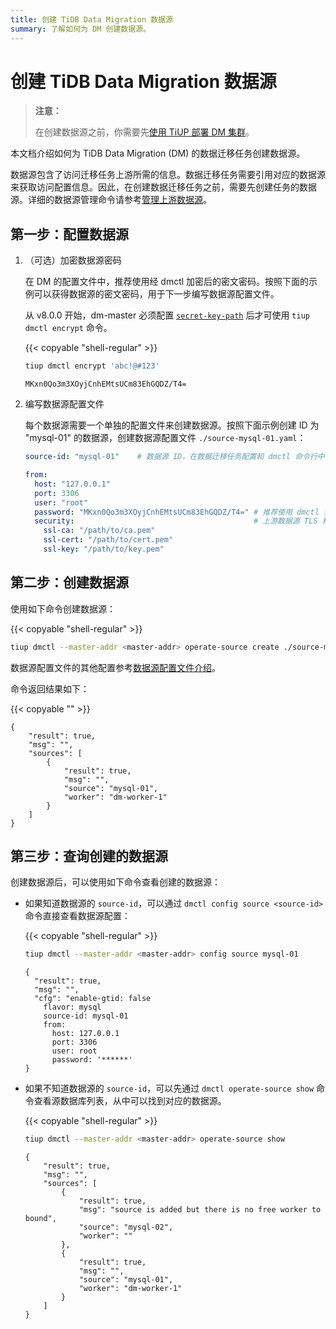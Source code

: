 ```yaml
---
title: 创建 TiDB Data Migration 数据源
summary: 了解如何为 DM 创建数据源。
---
```


# 创建 TiDB Data Migration 数据源

> **注意：**
>
> 在创建数据源之前，你需要先[使用 TiUP 部署 DM 集群](/dm/deploy-a-dm-cluster-using-tiup.md)。

本文档介绍如何为 TiDB Data Migration (DM) 的数据迁移任务创建数据源。

数据源包含了访问迁移任务上游所需的信息。数据迁移任务需要引用对应的数据源来获取访问配置信息。因此，在创建数据迁移任务之前，需要先创建任务的数据源。详细的数据源管理命令请参考[管理上游数据源](/dm/dm-manage-source.md)。

## 第一步：配置数据源

1. （可选）加密数据源密码

    在 DM 的配置文件中，推荐使用经 dmctl 加密后的密文密码。按照下面的示例可以获得数据源的密文密码，用于下一步编写数据源配置文件。

    从 v8.0.0 开始，dm-master 必须配置 [`secret-key-path`](dm/dm-master-configuration-file.md) 后才可使用 `tiup dmctl encrypt` 命令。

    {{< copyable "shell-regular" >}}

    ```bash
    tiup dmctl encrypt 'abc!@#123'
    ```

    ```
    MKxn0Qo3m3XOyjCnhEMtsUCm83EhGQDZ/T4=
    ```

2. 编写数据源配置文件

    每个数据源需要一个单独的配置文件来创建数据源。按照下面示例创建 ID 为 "mysql-01" 的数据源，创建数据源配置文件 `./source-mysql-01.yaml`：

    ```yaml
    source-id: "mysql-01"    # 数据源 ID，在数据迁移任务配置和 dmctl 命令行中引用该 source-id 可以关联到对应的数据源

    from:
      host: "127.0.0.1"
      port: 3306
      user: "root"
      password: "MKxn0Qo3m3XOyjCnhEMtsUCm83EhGQDZ/T4=" # 推荐使用 dmctl 对上游数据源的用户密码加密之后的密码
      security:                                        # 上游数据源 TLS 相关配置。如果没有需要则可以删除
        ssl-ca: "/path/to/ca.pem"
        ssl-cert: "/path/to/cert.pem"
        ssl-key: "/path/to/key.pem"
    ```

## 第二步：创建数据源

使用如下命令创建数据源：

{{< copyable "shell-regular" >}}

```bash
tiup dmctl --master-addr <master-addr> operate-source create ./source-mysql-01.yaml
```

数据源配置文件的其他配置参考[数据源配置文件介绍](/dm/dm-source-configuration-file.md)。

命令返回结果如下：

{{< copyable "" >}}

```
{
    "result": true,
    "msg": "",
    "sources": [
        {
            "result": true,
            "msg": "",
            "source": "mysql-01",
            "worker": "dm-worker-1"
        }
    ]
}
```

## 第三步：查询创建的数据源

创建数据源后，可以使用如下命令查看创建的数据源：

- 如果知道数据源的 `source-id`，可以通过 `dmctl config source <source-id>` 命令直接查看数据源配置：

    {{< copyable "shell-regular" >}}

    ```bash
    tiup dmctl --master-addr <master-addr> config source mysql-01
    ```

    ```
    {
      "result": true,
      "msg": "",
      "cfg": "enable-gtid: false
        flavor: mysql
        source-id: mysql-01
        from:
          host: 127.0.0.1
          port: 3306
          user: root
          password: '******'
    }
    ```

- 如果不知道数据源的 `source-id`，可以先通过 `dmctl operate-source show` 命令查看源数据库列表，从中可以找到对应的数据源。

    {{< copyable "shell-regular" >}}

    ```bash
    tiup dmctl --master-addr <master-addr> operate-source show
    ```

    ```
    {
        "result": true,
        "msg": "",
        "sources": [
            {
                "result": true,
                "msg": "source is added but there is no free worker to bound",
                "source": "mysql-02",
                "worker": ""
            },
            {
                "result": true,
                "msg": "",
                "source": "mysql-01",
                "worker": "dm-worker-1"
            }
        ]
    }
    ```
